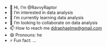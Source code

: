 - 👋 Hi, I’m @RavvyRaptor
- 👀 I’m interested in data analysis
- 🌱 I’m currently learning data analysis
- 💞️ I’m looking to collaborate on data analysis
- 📫 How to reach me ddraphaelme@gmail.com
- 😄 Pronouns: he
- ⚡ Fun fact: ...

<!---
RavvyRaptor/RavvyRaptor is a ✨ special ✨ repository because its `README.md` (this file) appears on your GitHub profile.
You can click the Preview link to take a look at your changes.
--->
